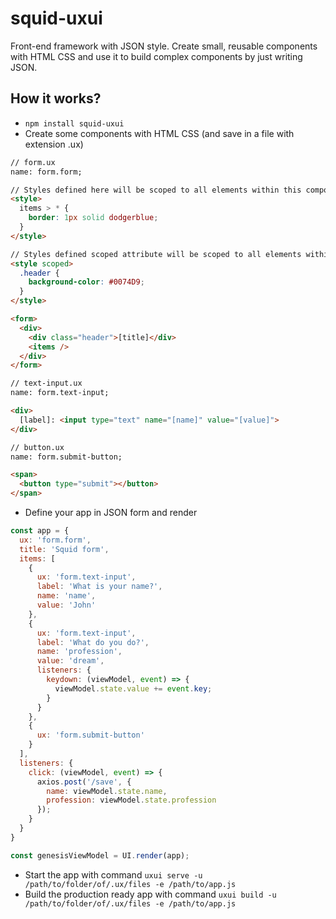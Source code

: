 # squid-uxui
Front-end framework with JSON style.
Create small, reusable components with HTML CSS and use it to build complex components by just writing JSON.

## How it works?
- `npm install squid-uxui`
- Create some components with HTML CSS (and save in a file with extension .ux)
```html
// form.ux
name: form.form;

// Styles defined here will be scoped to all elements within this component, including items.
<style>
  items > * {
    border: 1px solid dodgerblue;
  }
</style>

// Styles defined scoped attribute will be scoped to all elements within this component, excluding items.
<style scoped>
  .header {
    background-color: #0074D9;
  }
</style>

<form>
  <div>
    <div class="header">[title]</div>
    <items />
  </div>
</form>

// text-input.ux
name: form.text-input;

<div>
  [label]: <input type="text" name="[name]" value="[value]">
</div>

// button.ux
name: form.submit-button;

<span>
  <button type="submit"></button>
</span>
```
- Define your app in JSON form and render
```js
const app = {
  ux: 'form.form',
  title: 'Squid form',
  items: [
    {
      ux: 'form.text-input',
      label: 'What is your name?',
      name: 'name',
      value: 'John'
    },
    {
      ux: 'form.text-input',
      label: 'What do you do?',
      name: 'profession',
      value: 'dream',
      listeners: {
        keydown: (viewModel, event) => {
          viewModel.state.value += event.key;
        }
      }
    },
    {
      ux: 'form.submit-button'
    }
  ],
  listeners: {
    click: (viewModel, event) => {
      axios.post('/save', {
        name: viewModel.state.name,
        profession: viewModel.state.profession
      });
    }
  }
}

const genesisViewModel = UI.render(app);
```
- Start the app with command
`uxui serve -u /path/to/folder/of/.ux/files -e /path/to/app.js`
- Build the production ready app with command
`uxui build -u /path/to/folder/of/.ux/files -e /path/to/app.js`
